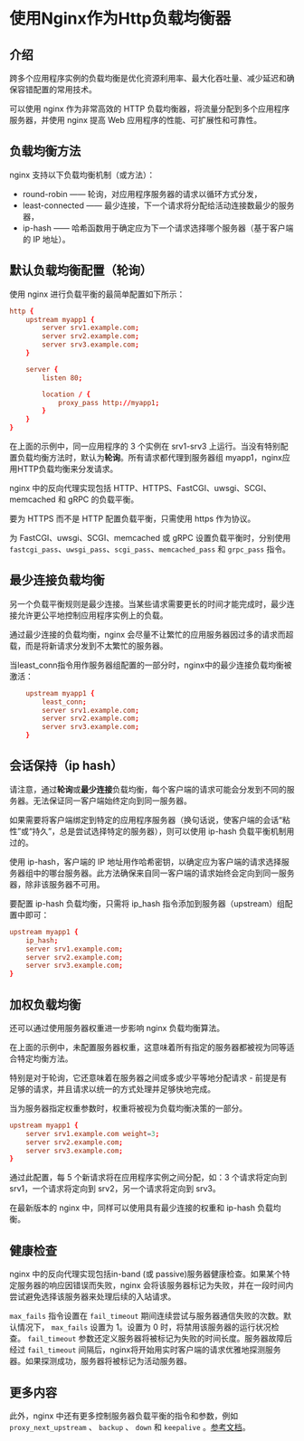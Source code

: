 # 使用Nginx作为Http负载均衡器

## 介绍

跨多个应用程序实例的负载均衡是优化资源利用率、最大化吞吐量、减少延迟和确保容错配置的常用技术。

可以使用 nginx 作为非常高效的 HTTP 负载均衡器，将流量分配到多个应用程序服务器，并使用 nginx 提高 Web 应用程序的性能、可扩展性和可靠性。

## 负载均衡方法

nginx 支持以下负载均衡机制（或​​方法）：

- round-robin —— 轮询，对应用程序服务器的请求以循环方式分发，
- least-connected —— 最少连接，下一个请求将分配给活动连接数最少的服务器，
- ip-hash —— 哈希函数用于确定应为下一个请求选择哪个服务器（基于客户端的 IP 地址）。

## 默认负载均衡配置（轮询）

使用 nginx 进行负载平衡的最简单配置如下所示：

```conf
http {
    upstream myapp1 {
        server srv1.example.com;
        server srv2.example.com;
        server srv3.example.com;
    }

    server {
        listen 80;

        location / {
            proxy_pass http://myapp1;
        }
    }
}
```

在上面的示例中，同一应用程序的 3 个实例在 srv1-srv3 上运行。当没有特别配置负载均衡方法时，默认为**轮询**。所有请求都代理到服务器组 myapp1，nginx应用HTTP负载均衡来分发请求。

nginx 中的反向代理实现包括 HTTP、HTTPS、FastCGI、uwsgi、SCGI、memcached 和 gRPC 的负载平衡。

要为 HTTPS 而不是 HTTP 配置负载平衡，只需使用 https 作为协议。

为 FastCGI、uwsgi、SCGI、memcached 或 gRPC 设置负载平衡时，分别使用 `fastcgi_pass`、`uwsgi_pass`、`scgi_pass`、`memcached_pa​​ss` 和 `grpc_pass` 指令。

## 最少连接负载均衡

另一个负载平衡规则是最少连接。当某些请求需要更长的时间才能完成时，最少连接允许更公平地控制应用程序实例上的负载。

通过最少连接的负载均衡，nginx 会尽量不让繁忙的应用服务器因过多的请求而超载，而是将新请求分发到不太繁忙的服务器。

当least_conn指令用作服务器组配置的一部分时，nginx中的最少连接负载均衡被激活：

```conf
    upstream myapp1 {
        least_conn;
        server srv1.example.com;
        server srv2.example.com;
        server srv3.example.com;
    }
```

## 会话保持（ip hash）

请注意，通过**轮询**或**最少连接**负载均衡，每个客户端的请求可能会分发到不同的服务器。无法保证同一客户端始终定向到同一服务器。

如果需要将客户端绑定到特定的应用程序服务器（换句话说，使客户端的会话“粘性”或“持久”，总是尝试选择特定的服务器），则可以使用 ip-hash 负载平衡机制用过的。

使用 ip-hash，客户端的 IP 地址用作哈希密钥，以确定应为客户端的请求选择服务器组中的哪台服务器。此方法确保来自同一客户端的请求始终会定向到同一服务器，除非该服务器不可用。

要配置 ip-hash 负载均衡，只需将 ip_hash 指令添加到服务器（upstream）组配置中即可：

```conf
upstream myapp1 {
    ip_hash;
    server srv1.example.com;
    server srv2.example.com;
    server srv3.example.com;
}
```

## 加权负载均衡

还可以通过使用服务器权重进一步影响 nginx 负载均衡算法。

在上面的示例中，未配置服务器权重，这意味着所有指定的服务器都被视为同等适合特定均衡方法。

特别是对于轮询，它还意味着在服务器之间或多或少平等地分配请求 - 前提是有足够的请求，并且请求以统一的方式处理并足够快地完成。

当为服务器指定权重参数时，权重将被视为负载均衡决策的一部分。

```conf
upstream myapp1 {
    server srv1.example.com weight=3;
    server srv2.example.com;
    server srv3.example.com;
}
```

通过此配置，每 5 个新请求将在应用程序实例之间分配，如：3 个请求将定向到 srv1，一个请求将定向到 srv2，另一个请求将定向到 srv3。

在最新版本的 nginx 中，同样可以使用具有最少连接的权重和 ip-hash 负载均衡。

## 健康检查

nginx 中的反向代理实现包括in-band (或 passive)服务器健康检查。如果某个特定服务器的响应因错误而失败，nginx 会将该服务器标记为失败，并在一段时间内尝试避免选择该服务器来处理后续的入站请求。

`max_fails` 指令设置在 `fail_timeout` 期间连续尝试与服务器通信失败的次数。默认情况下， `max_fails` 设置为 1。设置为 0 时，将禁用该服务器的运行状况检查。 `fail_timeout` 参数还定义服务器将被标记为失败的时间长度。服务器故障后经过 `fail_timeout` 间隔后，nginx将开始用实时客户端的请求优雅地探测服务器。如果探测成功，服务器将被标记为活动服务器。

## 更多内容

此外，nginx 中还有更多控制服务器负载平衡的指令和参数，例如 `proxy_next_upstream` 、 `backup` 、 `down` 和 `keepalive` 。[参考文档](https://nginx.org/en/docs/)。
